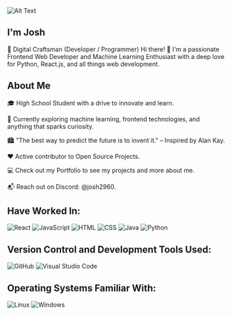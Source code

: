 ![Alt Text](https://i.pinimg.com/originals/5f/54/ca/5f54ca2c15cca88321d3e55af6d72fa2.gif)
## I'm Josh

🌟 Digital Craftsman (Developer / Programmer)
Hi there! 👋 I'm a passionate Frontend Web Developer and Machine Learning Enthusiast with a deep love for Python, React.js, and all things web development.

 ## About Me

🎓 High School Student with a drive to innovate and learn.

🌱 Currently exploring machine learning, frontend technologies, and anything that sparks curiosity.

🏙 "The best way to predict the future is to invent it." – Inspired by Alan Kay.

❤️ Active contributor to Open Source Projects.

💻 Check out my Portfolio to see my projects and more about me.

📬 Reach out on Discord: @josh2960.


## Have Worked In:
![React](https://img.shields.io/badge/React-61DAFB?style=for-the-badge&logo=react&logoColor=black)
![JavaScript](https://img.shields.io/badge/JavaScript-F7DF1E?style=for-the-badge&logo=javascript&logoColor=black)
![HTML](https://img.shields.io/badge/HTML-E34F26?style=for-the-badge&logo=html5&logoColor=white)
![CSS](https://img.shields.io/badge/CSS-1572B6?style=for-the-badge&logo=css3&logoColor=white)
![Java](https://img.shields.io/badge/Java-007396?style=for-the-badge&logo=java&logoColor=white)
![Python](https://img.shields.io/badge/Python-3776AB?style=for-the-badge&logo=python&logoColor=white)

## Version Control and Development Tools Used:
![GitHub](https://img.shields.io/badge/GitHub-181717?style=for-the-badge&logo=github&logoColor=white)
![Visual Studio Code](https://img.shields.io/badge/VS%20Code-007ACC?style=for-the-badge&logo=visual-studio-code&logoColor=white)

## Operating Systems Familiar With:
![Linux](https://img.shields.io/badge/Linux-FCC624?style=for-the-badge&logo=linux&logoColor=black)
![Windows](https://img.shields.io/badge/Windows-0078D6?style=for-the-badge&logo=windows&logoColor=white)

